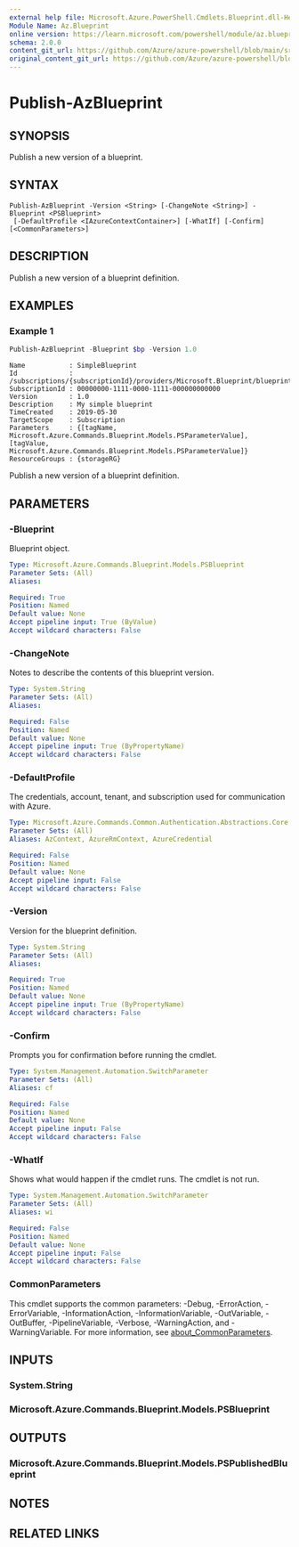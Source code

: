 ```yaml
---
external help file: Microsoft.Azure.PowerShell.Cmdlets.Blueprint.dll-Help.xml
Module Name: Az.Blueprint
online version: https://learn.microsoft.com/powershell/module/az.blueprint/publish-azblueprint
schema: 2.0.0
content_git_url: https://github.com/Azure/azure-powershell/blob/main/src/Blueprint/Blueprint/help/Publish-AzBlueprint.md
original_content_git_url: https://github.com/Azure/azure-powershell/blob/main/src/Blueprint/Blueprint/help/Publish-AzBlueprint.md
---
```


# Publish-AzBlueprint

## SYNOPSIS
Publish a new version of a blueprint.

## SYNTAX

```
Publish-AzBlueprint -Version <String> [-ChangeNote <String>] -Blueprint <PSBlueprint>
 [-DefaultProfile <IAzureContextContainer>] [-WhatIf] [-Confirm] [<CommonParameters>]
```

## DESCRIPTION
Publish a new version of a blueprint definition.

## EXAMPLES

### Example 1
```powershell
Publish-AzBlueprint -Blueprint $bp -Version 1.0
```

```output
Name           : SimpleBlueprint
Id             : /subscriptions/{subscriptionId}/providers/Microsoft.Blueprint/blueprints/SimpleBlueprint/versions/1.0
SubscriptionId : 00000000-1111-0000-1111-000000000000
Version        : 1.0
Description    : My simple blueprint
TimeCreated    : 2019-05-30
TargetScope    : Subscription
Parameters     : {[tagName, Microsoft.Azure.Commands.Blueprint.Models.PSParameterValue], [tagValue, Microsoft.Azure.Commands.Blueprint.Models.PSParameterValue]}
ResourceGroups : {storageRG}
```

Publish a new version of a blueprint definition.

## PARAMETERS

### -Blueprint
Blueprint object.

```yaml
Type: Microsoft.Azure.Commands.Blueprint.Models.PSBlueprint
Parameter Sets: (All)
Aliases:

Required: True
Position: Named
Default value: None
Accept pipeline input: True (ByValue)
Accept wildcard characters: False
```

### -ChangeNote
Notes to describe the contents of this blueprint version.

```yaml
Type: System.String
Parameter Sets: (All)
Aliases:

Required: False
Position: Named
Default value: None
Accept pipeline input: True (ByPropertyName)
Accept wildcard characters: False
```

### -DefaultProfile
The credentials, account, tenant, and subscription used for communication with Azure.

```yaml
Type: Microsoft.Azure.Commands.Common.Authentication.Abstractions.Core.IAzureContextContainer
Parameter Sets: (All)
Aliases: AzContext, AzureRmContext, AzureCredential

Required: False
Position: Named
Default value: None
Accept pipeline input: False
Accept wildcard characters: False
```

### -Version
Version for the blueprint definition.

```yaml
Type: System.String
Parameter Sets: (All)
Aliases:

Required: True
Position: Named
Default value: None
Accept pipeline input: True (ByPropertyName)
Accept wildcard characters: False
```

### -Confirm
Prompts you for confirmation before running the cmdlet.

```yaml
Type: System.Management.Automation.SwitchParameter
Parameter Sets: (All)
Aliases: cf

Required: False
Position: Named
Default value: None
Accept pipeline input: False
Accept wildcard characters: False
```

### -WhatIf
Shows what would happen if the cmdlet runs. The cmdlet is not run.

```yaml
Type: System.Management.Automation.SwitchParameter
Parameter Sets: (All)
Aliases: wi

Required: False
Position: Named
Default value: None
Accept pipeline input: False
Accept wildcard characters: False
```

### CommonParameters
This cmdlet supports the common parameters: -Debug, -ErrorAction, -ErrorVariable, -InformationAction, -InformationVariable, -OutVariable, -OutBuffer, -PipelineVariable, -Verbose, -WarningAction, and -WarningVariable. For more information, see [about_CommonParameters](http://go.microsoft.com/fwlink/?LinkID=113216).

## INPUTS

### System.String

### Microsoft.Azure.Commands.Blueprint.Models.PSBlueprint

## OUTPUTS

### Microsoft.Azure.Commands.Blueprint.Models.PSPublishedBlueprint

## NOTES

## RELATED LINKS
